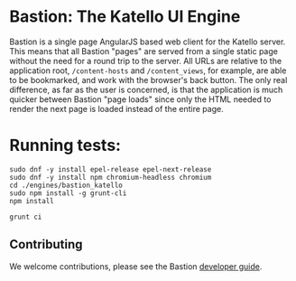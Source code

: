 # Bastion: The Katello UI Engine #

Bastion is a single page AngularJS based web client for the Katello server. This means that all Bastion "pages" are served from a single static page without the need for a round trip to the server.
All URLs are relative to the application root, `/content-hosts` and `/content_views`, for example, are able to be bookmarked, and work with the browser's back button.
The only real difference, as far as the user is concerned, is that the application is much quicker between Bastion "page loads" since only the HTML needed to render the next page is loaded instead of the entire page.

# Running tests:

```
sudo dnf -y install epel-release epel-next-release
sudo dnf -y install npm chromium-headless chromium
cd ./engines/bastion_katello
sudo npm install -g grunt-cli
npm install
```

```
grunt ci
```


## Contributing ##
We welcome contributions, please see the Bastion [developer guide](https://github.com/Katello/bastion/blob/master/README.md).

